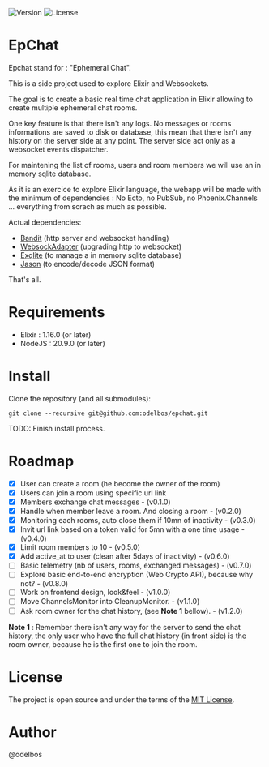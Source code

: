 ![Version](https://img.shields.io/badge/version-0.3.0-green)
![License](https://img.shields.io/badge/license-MIT-blueviolet.svg)

# EpChat

Epchat stand for : "Ephemeral Chat".

This is a side project used to explore Elixir and Websockets.

The goal is to create a basic real time chat application in Elixir allowing to create multiple ephemeral chat rooms.

One key feature is that there isn't any logs. No messages or rooms informations are saved to disk or database, this mean that there isn't any history on the server side at any point. The server side act only as a websocket events dispatcher.

For maintening the list of rooms, users and room members we will use an in memory sqlite database.

As it is an exercice to explore Elixir language, the webapp will be made with the minimum of dependencies : No Ecto, no PubSub, no Phoenix.Channels ... everything from scrach as much as possible.

Actual dependencies:

- [Bandit](https://hex.pm/packages/bandit) (http server and websocket handling)
- [WebsockAdapter](https://hex.pm/packages/websock_adapter) (upgrading http to websocket)
- [Exqlite](https://hex.pm/packages/exqlite) (to manage a in memory sqlite database)
- [Jason](https://hex.pm/packages/jason) (to encode/decode JSON format)

That's all.

# Requirements

- Elixir : 1.16.0 (or later)
- NodeJS : 20.9.0 (or later)

# Install

Clone the repository (and all submodules):

```console
git clone --recursive git@github.com:odelbos/epchat.git
```

TODO: Finish install process.

# Roadmap

- [X] User can create a room (he become the owner of the room)
- [X] Users can join a room using specific url link
- [X] Members exchange chat messages - (v0.1.0)
- [X] Handle when member leave a room. And closing a room - (v0.2.0)
- [X] Monitoring each rooms, auto close them if 10mn of inactivity - (v0.3.0)
- [X] Invit url link based on a token valid for 5mn with a one time usage - (v0.4.0)
- [X] Limit room members to 10 - (v0.5.0)
- [X] Add active_at to user (clean after 5days of inactivity) - (v0.6.0)
- [ ] Basic telemetry (nb of users, rooms, exchanged messages) - (v0.7.0)
- [ ] Explore basic end-to-end encryption (Web Crypto API), because why not? - (v0.8.0)
- [ ] Work on frontend design, look&feel - (v1.0.0)
- [ ] Move ChannelsMonitor into CleanupMonitor. - (v1.1.0)
- [ ] Ask room owner for the chat history, (see **Note 1** bellow). - (v1.2.0)

**Note 1** : Remember there isn't any way for the server to send the chat history, the only user who have the full chat history (in front side) is the room owner, because he is the first one to join the room.

# License

The project is open source and under the terms of the [MIT License](https://opensource.org/licenses/MIT).

# Author

@odelbos

